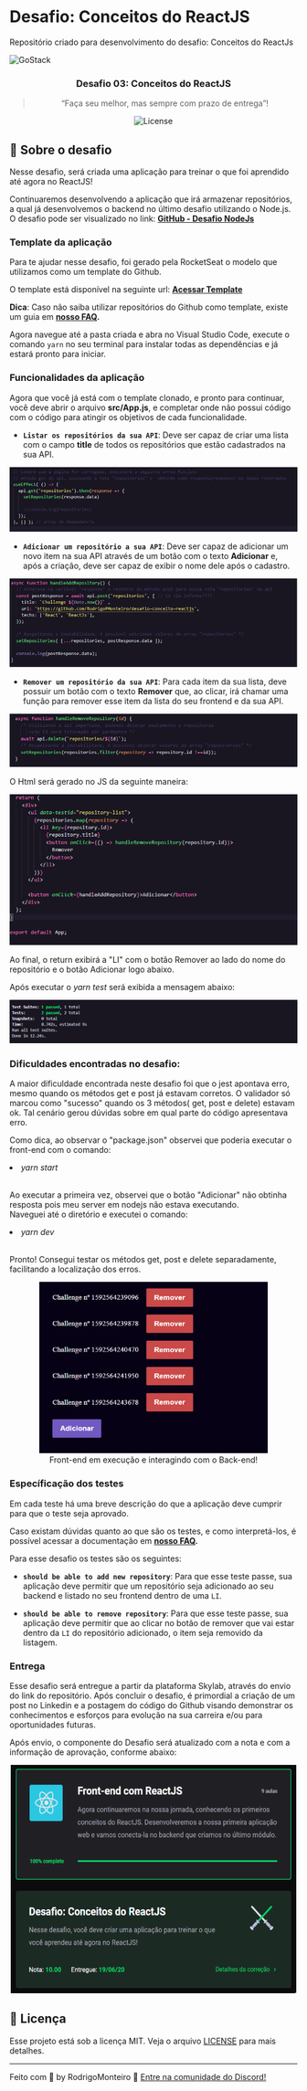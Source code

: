 # Desafio: Conceitos do ReactJS
Repositório criado para desenvolvimento do desafio: Conceitos do ReactJs

<img alt="GoStack" src="https://storage.googleapis.com/golden-wind/bootcamp-gostack/header-desafios.png" />

<h3 align="center">
  Desafio 03: Conceitos do ReactJS
</h3>

<blockquote align="center">“Faça seu melhor, mas sempre com prazo de entrega”!</blockquote>

<p align="center">
  <img alt="License" src="https://img.shields.io/badge/license-MIT-%2304D361">
</p>

## :rocket: Sobre o desafio

Nesse desafio, será criada uma aplicação para treinar o que foi aprendido até agora no ReactJS!

Continuaremos desenvolvendo a aplicação que irá armazenar repositórios, a qual já desenvolvemos o backend no último desafio utilizando o Node.js.
O desafio pode ser visualizado no link: 
 **[GitHub - Desafio NodeJs](https://github.com/RodrigoPMonteiro/desafio-conceitos-nodejs)**

### Template da aplicação

Para te ajudar nesse desafio, foi gerado pela RocketSeat o modelo que utilizamos como um template do Github.

O template está disponível na seguinte url: **[Acessar Template](https://github.com/Rocketseat/gostack-template-conceitos-reactjs)**

**Dica**: Caso não saiba utilizar repositórios do Github como template, existe um guia em **[nosso FAQ](https://github.com/Rocketseat/bootcamp-gostack-desafios/tree/master/faq-desafios).**

Agora navegue até a pasta criada e abra no Visual Studio Code, execute o comando `yarn` no seu terminal para instalar todas as dependências e já estará pronto para iniciar.

### Funcionalidades da aplicação

Agora que você já está com o template clonado, e pronto para continuar, você deve abrir o arquivo **src/App.js**, e completar onde não possui código com o código para atingir os objetivos de cada funcionalidade.

- **`Listar os repositórios da sua API`**: Deve ser capaz de criar uma lista com o campo **title** de todos os repositórios que estão cadastrados na sua API.

<p align="center">
  <img  src="./assets/reactjs-get.png">
</p>

- **`Adicionar um repositório a sua API`**: Deve ser capaz de adicionar um novo item na sua API através de um botão com o texto **Adicionar** e, após a criação, deve ser capaz de exibir o nome dele após o cadastro.

<p align="center">
  <img  src="./assets/reactjs-post.png">
</p>

- **`Remover um repositório da sua API`**: Para cada item da sua lista, deve possuir um botão com o texto **Remover** que, ao clicar, irá chamar uma função para remover esse item da lista do seu frontend e da sua API.

<p align="center">
  <img  src="./assets/reactjs-delete.png">
</p>

O Html será gerado no JS da seguinte maneira:

<p align="center">
  <img  src="./assets/reactjs-return.png">
</p>

Ao final, o return exibirá a "LI" com o botão Remover ao lado do nome do repositório e o botão Adicionar logo abaixo.

Após executar o <I>yarn test</I> será exibida a mensagem abaixo:

<p align="center">
  <img  src="./assets/reactjs-approved.png">
</p>

### Dificuldades encontradas no desafio:

A maior dificuldade encontrada neste desafio foi que o jest apontava erro, mesmo quando os métodos get e post já estavam corretos. O validador só marcou como "sucesso" quando os 3 métodos( get, post e delete) estavam ok.
Tal cenário gerou dúvidas sobre em qual parte do código apresentava erro.

Como dica, ao observar o "package.json" observei que poderia executar o front-end com o comando:

<li>
  <i>yarn start</i>
</li><br>

Ao executar a primeira vez, observei que o botão "Adicionar" não obtinha resposta pois meu server em nodejs não estava executando.<br> 
Naveguei até o diretório e executei o comando:

<li>
  <i>yarn dev</i>
</li><br>

Pronto! Consegui testar os métodos get, post e delete separadamente, facilitando a localização dos erros.

<p align="center" >
  <img height="300" width="400" src="./assets/reactjs-front-exec.png">
  <br>Front-end em execução e interagindo com o Back-end!
</p>

### Específicação dos testes

Em cada teste há uma breve descrição do que a aplicação deve cumprir para que o teste seja aprovado.

Caso existam dúvidas quanto ao que são os testes, e como interpretá-los, é possível acessar a documentação em **[nosso FAQ](https://github.com/Rocketseat/bootcamp-gostack-desafios/tree/master/faq-desafios).**

Para esse desafio os testes são os seguintes:

- **`should be able to add new repository`**: Para que esse teste passe, sua aplicação deve permitir que um repositório seja adicionado ao seu backend e listado no seu frontend dentro de uma `LI`.

- **`should be able to remove repository`**: Para que esse teste passe, sua aplicação deve permitir que ao clicar no botão de remover que vai estar dentro da `LI` do repositório adicionado, o item seja removido da listagem.

### Entrega

Esse desafio será entregue a partir da plataforma Skylab, através do envio do link do repositório. Após concluir o desafio, é primordial a criação de um post no Linkedin e a postagem do código do Github visando demonstrar os conhecimentos e esforços para evolução na sua carreira e/ou para oportunidades futuras.

Após envio, o componente do Desafio será atualizado com a nota e com a informação de aprovação, conforme abaixo:

<p align="center" >
  <img height="400"  width="500" src="./assets/reactjs-challenge.png">
</p>


## :memo: Licença

Esse projeto está sob a licença MIT. Veja o arquivo [LICENSE](LICENSE) para mais detalhes.

---

Feito com 💜 by RodrigoMonteiro :wave: [Entre na comunidade do Discord!](https://discordapp.com/invite/gCRAFhc)
